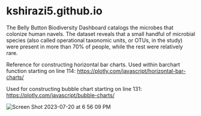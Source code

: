 # kshirazi5.github.io

The Belly Button Biodiversity Dashboard catalogs the microbes that colonize human navels.
The dataset reveals that a small handful of microbial species (also called operational taxonomic units, or OTUs, in the study) were present in more than 70% of people, while the rest were relatively rare.

Reference for constructing horizontal bar charts. Used within barchart function starting on line 114:
https://plotly.com/javascript/horizontal-bar-charts/

Used for constructing bubble chart starting on line 131:
https://plotly.com/javascript/bubble-charts/


![Screen Shot 2023-07-20 at 6 56 09 PM](https://github.com/kshirazi5/kshirazi5.github.io/assets/116853144/6ccfd8d8-dc0a-4351-9c67-c848c82efc85)
